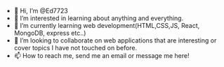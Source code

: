 - 👋 Hi, I’m @Ed7723
- 👀 I’m interested in learning about anything and everything.
- 🌱 I’m currently learning web development(HTML,CSS,JS, React, MongoDB, express etc..)
- 💞️ I’m looking to collaborate on web applications that are interesting or cover topics I have not touched on before.
- 📫 How to reach me, send me an email or message me here!

<!---
Ed7723/Ed7723 is a ✨ special ✨ repository because its `README.md` (this file) appears on your GitHub profile.
You can click the Preview link to take a look at your changes.
--->
